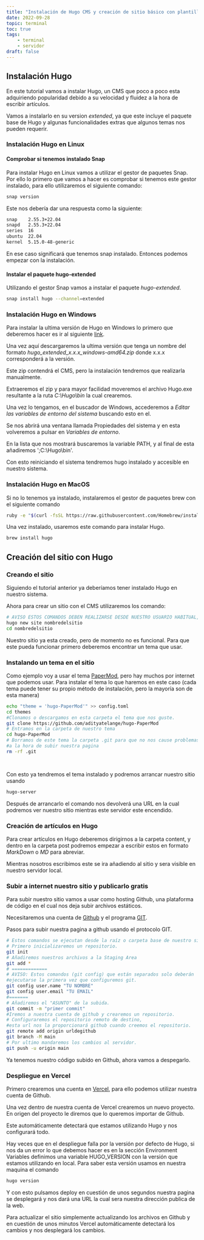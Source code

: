 ```yaml
---
title: "Instalación de Hugo CMS y creación de sitio básico con plantilla"
date: 2022-09-28
topic: terminal
toc: true
tags:
    - terminal
    - servidor
draft: false
---
```

## Instalación Hugo

En este tutorial vamos a instalar Hugo, un CMS que poco a poco esta adquiriendo popularidad debido a su velocidad y fluidez a la hora de escribir artículos.

Vamos a instalarlo en su version *extended*, ya que este incluye el paquete base de Hugo y algunas funcionalidades extras que algunos temas nos pueden requerir.

### Instalación Hugo en Linux

#### Comprobar si tenemos instalado Snap

Para instalar Hugo en Linux vamos a utilizar el gestor de paquetes Snap. Por ello lo primero que vamos a hacer es comprobar si tenemos este gestor instalado, para ello utilizaremos el siguiente comando:

```sh
snap version

```

Este nos debería dar una respuesta como la siguiente:

```sh
snap    2.55.3+22.04
snapd   2.55.3+22.04
series  16
ubuntu  22.04
kernel  5.15.0-48-generic

```

En ese caso significará que tenemos snap instalado. Entonces podemos empezar con la instalación.

#### Instalar el paquete hugo-extended

Utilizando el gestor Snap vamos a instalar el paquete *hugo-extended*.

```sh
snap install hugo --channel=extended

```

### Instalación Hugo en Windows

Para instalar la ultima versión de Hugo en Windows lo primero que deberemos hacer es ir al siguiente [link](https://github.com/gohugoio/hugo/releases).

Una vez aquí descargaremos la ultima versión que tenga un nombre del formato *hugo_extended_x.x.x_windows-amd64.zip* donde x.x.x corresponderá a la versión.

Este zip contendrá el CMS, pero la instalación tendremos que realizarla manualmente.

Extraeremos el zip y para mayor facilidad moveremos el archivo Hugo.exe resultante a la ruta  *C:\Hugo\bin* la cual crearemos.

Una vez lo tengamos, en el buscador de Windows, accederemos a *Editar las variables de entorno del sistema* buscando esto en el.

Se nos abrirá una ventana llamada Propiedades del sistema y en esta volveremos a pulsar en *Variables de entorno*.

En la lista que nos mostrará buscaremos la variable PATH, y al final de esta añadiremos ';C:\Hugo\bin'.

Con esto reiniciando el sistema tendremos hugo instalado y accesible en nuestro sistema.

### Instalación Hugo en MacOS

Si no lo tenemos ya instalado, instalaremos el gestor de paquetes brew con el siguiente comando

```sh
ruby -e "$(curl -fsSL https://raw.githubusercontent.com/Homebrew/install/master/install)"
```

Una vez instalado, usaremos este comando para instalar Hugo.

````sh
brew install hugo

````

## Creación del sitio con Hugo

### Creando el sitio

Siguiendo el tutorial anterior ya deberíamos tener instalado Hugo en nuestro sistema.

Ahora para crear un sitio con el CMS utilizaremos los comando:

```sh
# AVISO ESTOS COMANDOS DEBEN REALIZARSE DESDE NUESTRO USUARIO HABITUAL, NUNCA DESDE SUDO
hugo new site nombredelsitio
cd nombredelsitio
```

Nuestro sitio ya esta creado, pero de momento no es funcional. Para que este pueda funcionar primero deberemos encontrar un tema que usar.

### Instalando un tema en el sitio

 Como ejemplo voy a usar el tema [PaperMod](https://github.com/adityatelange/hugo-PaperMod), pero hay muchos por internet que podemos usar. Para instalar el tema lo que haremos en este caso (cada tema puede tener su propio método de instalación, pero la mayoría son de esta manera)

```sh
echo "theme = 'hugo-PaperMod'" >> config.toml
cd themes
#Clonamos o descargamos en esta carpeta el tema que nos guste.
git clone https://github.com/adityatelange/hugo-PaperMod
# Entramos en la carpeta de nuestro tema
cd hugo-PaperMod
# Borramos de este tema la carpeta .git para que no nos cause problemas
#a la hora de subir nuestra pagina
rm -rf .git

 
```

Con esto ya tendremos el tema instalado y podremos arrancar nuestro sitio usando

```sh
hugo-server
```

Después de arrancarlo el comando nos devolverá una URL en la cual podremos ver nuestro sitio mientras este servidor este encendido.

### Creación de artículos en Hugo

Para crear artículos en Hugo deberemos dirigirnos a la carpeta content, y dentro en la carpeta post podremos empezar a escribir estos en formato *MarkDown* o *MD* para abreviar.

Mientras nosotros escribimos este se ira añadiendo al sitio y sera visible en nuestro servidor local.

### Subir a internet nuestro sitio y publicarlo gratis

Para subir nuestro sitio vamos a usar como hosting Github, una plataforma de código en el cual nos deja subir archivos estáticos.

Necesitaremos una cuenta de [Github]("https://github.com") y el programa [GIT]("https://git-scm.com/downloads").

Pasos para subir nuestra pagina a github usando el protocolo GIT.

```sh
# Estos comandos se ejecutan desde la raíz o carpeta base de nuestro sitio.
# Primero inicializaremos un repositorio.
git init
# Añadiremos nuestros archivos a la Staging Area
git add *
# =============
# AVISO: Estos comandos (git config) que están separados solo deberán
#ejecutarse la primera vez que configuremos git.
git config user.name "TU NOMBRE"
git config user.email "TU EMAIL"
#=======
# Añadiremos el "ASUNTO" de la subida.
git commit -m "primer commit"
#Iremos a nuestra cuenta de github y crearemos un repositorio.
# Configuraremos el repositorio remoto de destino, 
#esta url nos la proporcionará github cuando creemos el repositorio.
git remote add origin urldegithub
git branch -M main
# Por ultimo mandaremos los cambios al servidor.
git push -u origin main
```

Ya tenemos nuestro código subido en Github, ahora vamos a despegarlo.

### Despliegue en Vercel

Primero crearemos una cuenta en [Vercel](https://vercel.com), para ello podemos utilizar nuestra cuenta de Github.

Una vez dentro de nuestra cuenta de Vercel crearemos un nuevo proyecto.
En origen del proyecto le diremos que lo queremos importar de Github.

Este automáticamente detectará que estamos utilizando Hugo y nos configurará todo.

Hay veces que en el despliegue falla por la versión por defecto de Hugo, si nos da un error lo que debemos hacer es en la sección Environment Variables definimos una variable HUGO_VERSION con la versión que estamos utilizando en local. Para saber esta versión usamos en nuestra maquina el comando

```sh
hugo version
```

Y con esto pulsamos deploy en cuestión de unos segundos nuestra pagina se desplegará y nos dará una URL la cual sera nuestra dirección publica de la web.

Para actualizar el sitio simplemente actualizando los archivos en Github y en cuestión de unos minutos Vercel automáticamente detectará los cambios y nos desplegará los cambios.

